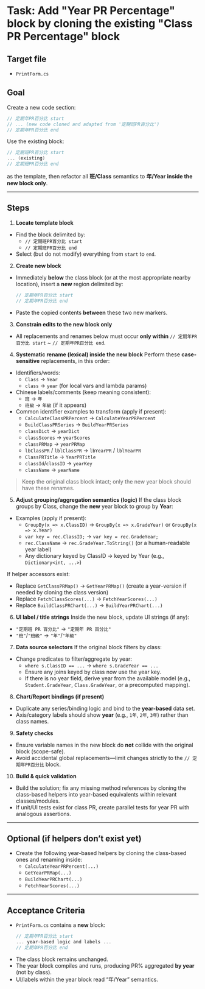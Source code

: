 # Task: Add "Year PR Percentage" block by cloning the existing "Class PR Percentage" block

## Target file
- `PrintForm.cs`

## Goal
Create a new code section:
```csharp
// 定期年PR百分比 start
// ... (new code cloned and adapted from '定期班PR百分比')
// 定期年PR百分比 end
```
Use the existing block:
```csharp
// 定期班PR百分比 start
... (existing)
// 定期班PR百分比 end
```
as the template, then refactor all **班/Class** semantics to **年/Year** **inside the new block only**.

---

## Steps

1) **Locate template block**
- Find the block delimited by:
  - `// 定期班PR百分比 start`
  - `// 定期班PR百分比 end`
- Select (but do not modify) everything from `start` to `end`.

2) **Create new block**
- Immediately **below** the class block (or at the most appropriate nearby location), insert a **new** region delimited by:
  ```csharp
  // 定期年PR百分比 start
  // 定期年PR百分比 end
  ```
- Paste the copied contents **between** these two new markers.

3) **Constrain edits to the new block only**
- All replacements and renames below must occur **only within**
  `// 定期年PR百分比 start` ~ `// 定期年PR百分比 end`.

4) **Systematic rename (lexical) inside the new block**
Perform these **case-sensitive** replacements, in this order:

- Identifiers/words:
  - `Class` → `Year`
  - `class` → `year` (for local vars and lambda params)
- Chinese labels/comments (keep meaning consistent):
  - `班` → `年`
  - `班級` → `年級` (if it appears)
- Common identifier examples to transform (apply if present):
  - `CalculateClassPRPercent` → `CalculateYearPRPercent`
  - `BuildClassPRSeries` → `BuildYearPRSeries`
  - `classDict` → `yearDict`
  - `classScores` → `yearScores`
  - `classPRMap` → `yearPRMap`
  - `lbClassPR` / `lblClassPR` → `lbYearPR` / `lblYearPR`
  - `ClassPRTitle` → `YearPRTitle`
  - `classId`/`classID` → `yearKey`
  - `className` → `yearName`

> Keep the original class block intact; only the new year block should have these renames.

5) **Adjust grouping/aggregation semantics (logic)**
If the class block groups by Class, change the **new** year block to group by **Year**:
- Examples (apply if present):
  - `GroupBy(x => x.ClassID)` → `GroupBy(x => x.GradeYear)` or `GroupBy(x => x.Year)`
  - `var key = rec.ClassID;` → `var key = rec.GradeYear;`
  - `rec.ClassName` → `rec.GradeYear.ToString()` (or a human-readable year label)
  - Any dictionary keyed by ClassID → keyed by Year (e.g., `Dictionary<int, ...>`)

If helper accessors exist:
- Replace `GetClassPRMap()` → `GetYearPRMap()` (create a year-version if needed by cloning the class version)
- Replace `FetchClassScores(...)` → `FetchYearScores(...)`
- Replace `BuildClassPRChart(...)` → `BuildYearPRChart(...)`

6) **UI label / title strings**
Inside the new block, update UI strings (if any):
- `"定期班 PR 百分比"` → `"定期年 PR 百分比"`
- `"班"`/`"班級"` → `"年"`/`"年級"`

7) **Data source selectors**
If the original block filters by class:
- Change predicates to filter/aggregate by year:
  - `where s.ClassID == ...` → `where s.GradeYear == ...`
  - Ensure any joins keyed by class now use the year key.
  - If there is no year field, derive year from the available model (e.g., `Student.GradeYear`, `Class.GradeYear`, or a precomputed mapping).

8) **Chart/Report bindings (if present)**
- Duplicate any series/binding logic and bind to the **year-based** data set.
- Axis/category labels should show **year** (e.g., `1年`, `2年`, `3年`) rather than class names.

9) **Safety checks**
- Ensure variable names in the new block do **not** collide with the original block (scope-safe).
- Avoid accidental global replacements—limit changes strictly to the `// 定期年PR百分比` block.

10) **Build & quick validation**
- Build the solution; fix any missing method references by cloning the class-based helpers into year-based equivalents within relevant classes/modules.
- If unit/UI tests exist for class PR, create parallel tests for year PR with analogous assertions.

---

## Optional (if helpers don’t exist yet)
- Create the following year-based helpers by cloning the class-based ones and renaming inside:
  - `CalculateYearPRPercent(...)`
  - `GetYearPRMap(...)`
  - `BuildYearPRChart(...)`
  - `FetchYearScores(...)`

---

## Acceptance Criteria
- `PrintForm.cs` contains a **new** block:
  ```csharp
  // 定期年PR百分比 start
  ... year-based logic and labels ...
  // 定期年PR百分比 end
  ```
- The class block remains unchanged.
- The year block compiles and runs, producing PR% aggregated **by year** (not by class).
- UI/labels within the year block read “年/Year” semantics.
